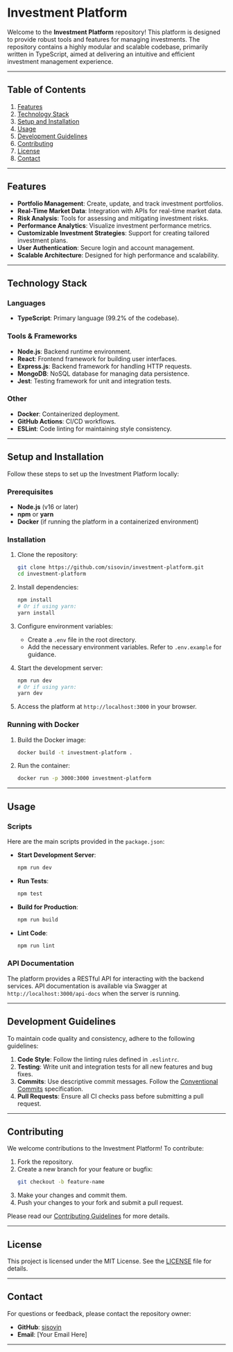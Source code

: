 # Investment Platform

Welcome to the **Investment Platform** repository! This platform is designed to provide robust tools and features for managing investments. The repository contains a highly modular and scalable codebase, primarily written in TypeScript, aimed at delivering an intuitive and efficient investment management experience.

---

## Table of Contents

1. [Features](#features)
2. [Technology Stack](#technology-stack)
3. [Setup and Installation](#setup-and-installation)
4. [Usage](#usage)
5. [Development Guidelines](#development-guidelines)
6. [Contributing](#contributing)
7. [License](#license)
8. [Contact](#contact)

---

## Features

- **Portfolio Management**: Create, update, and track investment portfolios.
- **Real-Time Market Data**: Integration with APIs for real-time market data.
- **Risk Analysis**: Tools for assessing and mitigating investment risks.
- **Performance Analytics**: Visualize investment performance metrics.
- **Customizable Investment Strategies**: Support for creating tailored investment plans.
- **User Authentication**: Secure login and account management.
- **Scalable Architecture**: Designed for high performance and scalability.

---

## Technology Stack

### Languages
- **TypeScript**: Primary language (99.2% of the codebase).

### Tools & Frameworks
- **Node.js**: Backend runtime environment.
- **React**: Frontend framework for building user interfaces.
- **Express.js**: Backend framework for handling HTTP requests.
- **MongoDB**: NoSQL database for managing data persistence.
- **Jest**: Testing framework for unit and integration tests.

### Other
- **Docker**: Containerized deployment.
- **GitHub Actions**: CI/CD workflows.
- **ESLint**: Code linting for maintaining style consistency.

---

## Setup and Installation

Follow these steps to set up the Investment Platform locally:

### Prerequisites
- **Node.js** (v16 or later)
- **npm** or **yarn**
- **Docker** (if running the platform in a containerized environment)

### Installation
1. Clone the repository:
   ```bash
   git clone https://github.com/sisovin/investment-platform.git
   cd investment-platform
   ```

2. Install dependencies:
   ```bash
   npm install
   # Or if using yarn:
   yarn install
   ```

3. Configure environment variables:
   - Create a `.env` file in the root directory.
   - Add the necessary environment variables. Refer to `.env.example` for guidance.

4. Start the development server:
   ```bash
   npm run dev
   # Or if using yarn:
   yarn dev
   ```

5. Access the platform at `http://localhost:3000` in your browser.

### Running with Docker
1. Build the Docker image:
   ```bash
   docker build -t investment-platform .
   ```

2. Run the container:
   ```bash
   docker run -p 3000:3000 investment-platform
   ```

---

## Usage

### Scripts
Here are the main scripts provided in the `package.json`:

- **Start Development Server**:
  ```bash
  npm run dev
  ```

- **Run Tests**:
  ```bash
  npm test
  ```

- **Build for Production**:
  ```bash
  npm run build
  ```

- **Lint Code**:
  ```bash
  npm run lint
  ```

### API Documentation
The platform provides a RESTful API for interacting with the backend services. API documentation is available via Swagger at `http://localhost:3000/api-docs` when the server is running.

---

## Development Guidelines

To maintain code quality and consistency, adhere to the following guidelines:

1. **Code Style**: Follow the linting rules defined in `.eslintrc`.
2. **Testing**: Write unit and integration tests for all new features and bug fixes.
3. **Commits**: Use descriptive commit messages. Follow the [Conventional Commits](https://www.conventionalcommits.org/) specification.
4. **Pull Requests**: Ensure all CI checks pass before submitting a pull request.

---

## Contributing

We welcome contributions to the Investment Platform! To contribute:

1. Fork the repository.
2. Create a new branch for your feature or bugfix:
   ```bash
   git checkout -b feature-name
   ```
3. Make your changes and commit them.
4. Push your changes to your fork and submit a pull request.

Please read our [Contributing Guidelines](CONTRIBUTING.md) for more details.

---

## License

This project is licensed under the MIT License. See the [LICENSE](LICENSE) file for details.

---

## Contact

For questions or feedback, please contact the repository owner:

- **GitHub**: [sisovin](https://github.com/sisovin)
- **Email**: [Your Email Here]

---
